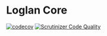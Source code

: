 # Loglan Core

[![codecov](https://codecov.io/gh/torrua/loglan_core/branch/main/graph/badge.svg?token=PTNP59G7L4)](https://codecov.io/gh/torrua/loglan_core)
[![Scrutinizer Code Quality](https://scrutinizer-ci.com/g/torrua/loglan_core/badges/quality-score.png?b=main)](https://scrutinizer-ci.com/g/torrua/loglan_core/?branch=main)
